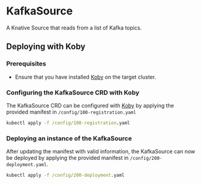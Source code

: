 # KafkaSource
A Knative Source that reads from a list of Kafka topics.

## Deploying with Koby

### Prerequisites
* Ensure that you have installed [Koby](https://github.com/triggermesh/koby) on the target cluster.

### Configuring the KafkaSource CRD with Koby
The KafkaSource CRD can be configured with [Koby](https://github.com/triggermesh/koby) by applying the provided manifest in `/config/100-registration.yaml`
```cmd
kubectl apply -f /config/100-registration.yaml
```

### Deploying an instance of the KafkaSource
After updating the manifest with valid information, the KafkaSource can now be deployed by applying the provided manifest in `/config/200-deployment.yaml`.

```cmd
kubectl apply -f /config/200-deployment.yaml
```
